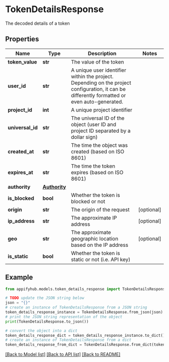 # TokenDetailsResponse

The decoded details of a token

## Properties

Name | Type | Description | Notes
------------ | ------------- | ------------- | -------------
**token_value** | **str** | The value of the token | 
**user_id** | **str** | A unique user identifier within the project. Depending on the project configuration, it can be differently formatted or even auto-generated.  | 
**project_id** | **int** | A unique project identifier | 
**universal_id** | **str** | The universal ID of the object (user ID and project ID separated by a dollar sign) | 
**created_at** | **str** | The time the object was created (based on ISO 8601) | 
**expires_at** | **str** | The time the token expires (based on ISO 8601) | 
**authority** | [**Authority**](Authority.md) |  | 
**is_blocked** | **bool** | Whether the token is blocked or not | 
**origin** | **str** | The origin of the request | [optional] 
**ip_address** | **str** | The approximate IP address | [optional] 
**geo** | **str** | The approximate geographic location based on the IP address | [optional] 
**is_static** | **bool** | Whether the token is static or not (i.e. API key) | 

## Example

```python
from appifyhub.models.token_details_response import TokenDetailsResponse

# TODO update the JSON string below
json = "{}"
# create an instance of TokenDetailsResponse from a JSON string
token_details_response_instance = TokenDetailsResponse.from_json(json)
# print the JSON string representation of the object
print(TokenDetailsResponse.to_json())

# convert the object into a dict
token_details_response_dict = token_details_response_instance.to_dict()
# create an instance of TokenDetailsResponse from a dict
token_details_response_from_dict = TokenDetailsResponse.from_dict(token_details_response_dict)
```
[[Back to Model list]](../README.md#documentation-for-models) [[Back to API list]](../README.md#documentation-for-api-endpoints) [[Back to README]](../README.md)


